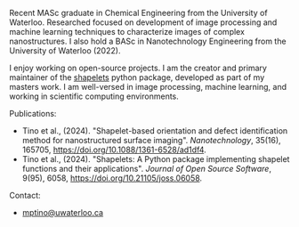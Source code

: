Recent MASc graduate in Chemical Engineering from the University of Waterloo.
Researched focused on development of image processing and machine learning techniques to characterize images of complex nanostructures. 
I also hold a BASc in Nanotechnology Engineering from the University of Waterloo (2022).

I enjoy working on open-source projects. I am the creator and primary maintainer of the [shapelets](https://github.com/uw-comphys/shapelets) python package, developed as part of my masters work.
I am well-versed in image processing, machine learning, and working in scientific computing environments.

Publications:
- Tino et al., (2024). "Shapelet-based orientation and defect identification method for nanostructured surface imaging". *Nanotechnology*, 35(16), 165705, https://doi.org/10.1088/1361-6528/ad1df4.
- Tino et al., (2024). "Shapelets: A Python package implementing shapelet functions and their applications". *Journal of Open Source Software*, 9(95), 6058, https://doi.org/10.21105/joss.06058.

Contact:
- mptino@uwaterloo.ca
